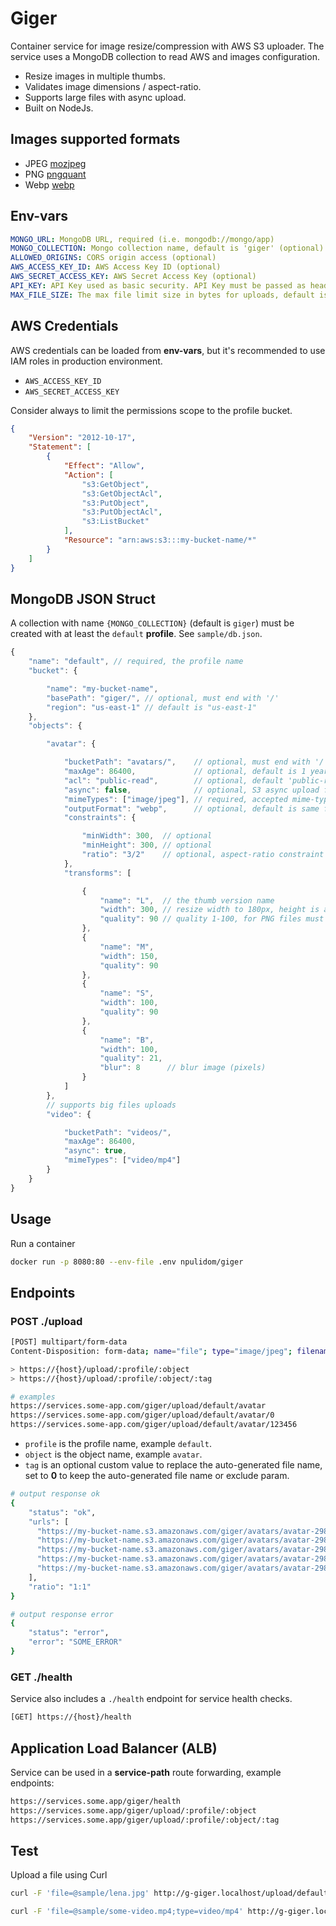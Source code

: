 # Giger

Container service for image resize/compression with AWS S3 uploader.
The service uses a MongoDB collection to read AWS and images configuration.

- Resize images in multiple thumbs.
- Validates image dimensions / aspect-ratio.
- Supports large files with async upload.
- Built on NodeJs.

## Images supported formats

- JPEG [mozjpeg](https://github.com/mozilla/mozjpeg)
- PNG [pngquant](https://github.com/kornelski/pngquant)
- Webp [webp](https://developers.google.com/speed/webp/docs/compression)

## Env-vars

```yml
MONGO_URL: MongoDB URL, required (i.e. mongodb://mongo/app)
MONGO_COLLECTION: Mongo collection name, default is 'giger' (optional)
ALLOWED_ORIGINS: CORS origin access (optional)
AWS_ACCESS_KEY_ID: AWS Access Key ID (optional)
AWS_SECRET_ACCESS_KEY: AWS Secret Access Key (optional)
API_KEY: API Key used as basic security. API Key must be passed as header 'X-Api-Key' (optional)
MAX_FILE_SIZE: The max file limit size in bytes for uploads, default is unlimited (optional)
```

## AWS Credentials

AWS credentials can be loaded from **env-vars**, but it's recommended to use IAM roles in production environment.

- `AWS_ACCESS_KEY_ID`
- `AWS_SECRET_ACCESS_KEY`

Consider always to limit the permissions scope to the profile bucket.

```json
{
    "Version": "2012-10-17",
    "Statement": [
        {
            "Effect": "Allow",
            "Action": [
                "s3:GetObject",
                "s3:GetObjectAcl",
                "s3:PutObject",
                "s3:PutObjectAcl",
                "s3:ListBucket"
            ],
            "Resource": "arn:aws:s3:::my-bucket-name/*"
        }
    ]
}
```

## MongoDB JSON Struct

A collection with name `{MONGO_COLLECTION}` (default is `giger`) must be created with at least the `default` **profile**. See `sample/db.json`.

```javascript
{
    "name": "default", // required, the profile name
    "bucket": {

        "name": "my-bucket-name",
        "basePath": "giger/", // optional, must end with '/'
        "region": "us-east-1" // default is "us-east-1"
    },
    "objects": {

        "avatar": {

            "bucketPath": "avatars/",    // optional, must end with '/'
            "maxAge": 86400,             // optional, default is 1 year
            "acl": "public-read",        // optional, default 'public-read'
            "async": false,              // optional, S3 async upload for big files, will save later the output URLs in another collection 'gigerAsyncUploads'
            "mimeTypes": ["image/jpeg"], // required, accepted mime-types ['image/jpeg','image/png', 'image/webp']
            "outputFormat": "webp",      // optional, default is same format as input image; for a different format requires at least one transform
            "constraints": {

                "minWidth": 300,  // optional
                "minHeight": 300, // optional
                "ratio": "3/2"    // optional, aspect-ratio constraint
            },
            "transforms": [

                {
                    "name": "L",  // the thumb version name
                    "width": 300, // resize width to 180px, height is auto-calculated keeping aspect-ratio
                    "quality": 90 // quality 1-100, for PNG files must be an array threshold [.3, .6], see pngquant docs
                },
                {
                    "name": "M",
                    "width": 150,
                    "quality": 90
                },
                {
                    "name": "S",
                    "width": 100,
                    "quality": 90
                },
                {
                    "name": "B",
                    "width": 100,
                    "quality": 21,
                    "blur": 8      // blur image (pixels)
                }
            ]
        },
        // supports big files uploads
        "video": {

            "bucketPath": "videos/",
            "maxAge": 86400,
            "async": true,
            "mimeTypes": ["video/mp4"]
        }
    }
}
```

## Usage

Run a container

```bash
docker run -p 8080:80 --env-file .env npulidom/giger
```

## Endpoints

### POST ./upload

```bash
[POST] multipart/form-data
Content-Disposition: form-data; name="file"; type="image/jpeg"; filename="some-picture.jpeg"

> https://{host}/upload/:profile/:object
> https://{host}/upload/:profile/:object/:tag

# examples
https://services.some-app.com/giger/upload/default/avatar
https://services.some-app.com/giger/upload/default/avatar/0
https://services.some-app.com/giger/upload/default/avatar/123456
```

- `profile` is the profile name, example `default`.
- `object` is the object name, example `avatar`.
- `tag` is an optional custom value to replace the auto-generated file name, set to **0** to keep the auto-generated file name or exclude param.

```bash
# output response ok
{
    "status": "ok",
    "urls": [
      "https://my-bucket-name.s3.amazonaws.com/giger/avatars/avatar-298434f20f0327aa83a30dc15f880fda.jpg",
      "https://my-bucket-name.s3.amazonaws.com/giger/avatars/avatar-298434f20f0327aa83a30dc15f880fda_L.jpg",
      "https://my-bucket-name.s3.amazonaws.com/giger/avatars/avatar-298434f20f0327aa83a30dc15f880fda_M.jpg",
      "https://my-bucket-name.s3.amazonaws.com/giger/avatars/avatar-298434f20f0327aa83a30dc15f880fda_S.jpg",
      "https://my-bucket-name.s3.amazonaws.com/giger/avatars/avatar-298434f20f0327aa83a30dc15f880fda_B.jpg"
    ],
    "ratio": "1:1"
}

# output response error
{
    "status": "error",
    "error": "SOME_ERROR"
}
```

### GET ./health

Service also includes a `./health` endpoint for service health checks.

```bash
[GET] https://{host}/health
```

## Application Load Balancer (ALB)

Service can be used in a **service-path** route forwarding, example endpoints:

```bash
https://services.some.app/giger/health
https://services.some.app/giger/upload/:profile/:object
https://services.some.app/giger/upload/:profile/:object/:tag
```

## Test

Upload a file using Curl

```bash
curl -F 'file=@sample/lena.jpg' http://g-giger.localhost/upload/default/avatar

curl -F 'file=@sample/some-video.mp4;type=video/mp4' http://g-giger.localhost/upload/default/video
```
